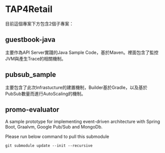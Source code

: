 # TAP4Retail
目前這個專案下方包含2個子專案：

## guestbook-java
主要作為API Server實踐的Java Sample Code，基於Maven。裡面包含了監控JVM與產生Trace的相關機制。

## pubsub_sample
主要包含了此次Infrastucture的建置機制，Builder基於Gradle，以及基於PubSub數量而進行AutoScaling的機制。

## promo-evaluator

A sample prototype for implementing event-driven architecture with Spring Boot, Graalvm, Google Pub/Sub and MongoDb. 

Please run below command to pull this submodule
```
git submodule update --init --recursive
```
